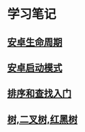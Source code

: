 # 学习笔记

## [安卓生命周期](./安卓技术/生命周期/生命周期.md)

## [安卓启动模式](./安卓技术/启动模式/启动模式.md)

## [排序和查找入门](./数据结构和算法/排序和查找入门/排序和查找入门.md)

## [树,二叉树,红黑树](./数据结构和算法/树/树.md⁩)

